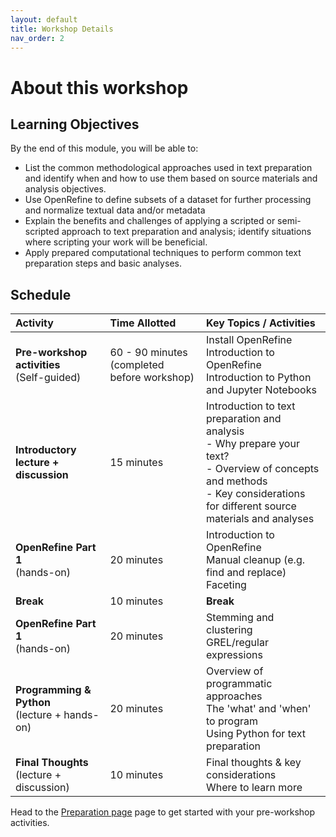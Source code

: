 ```yaml
---
layout: default
title: Workshop Details
nav_order: 2
---
```


# About this workshop

## Learning Objectives
By the end of this module, you will be able to: 
* List the common methodological approaches used in text preparation and identify when and how to use them based on source materials and analysis objectives.
* Use OpenRefine to define subsets of a dataset for further processing and normalize textual data and/or metadata
* Explain the benefits and challenges of applying a scripted or semi-scripted approach to text preparation and analysis; identify situations where scripting your work will be beneficial.
* Apply prepared computational techniques to perform common text preparation steps and basic analyses.

## Schedule

|Activity|Time Allotted|Key Topics / Activities|
|:--|:--|:--|
|**Pre-workshop activities** <br>(Self-guided)|60 - 90 minutes (completed before workshop)|Install OpenRefine <br> Introduction to OpenRefine <br> Introduction to Python and Jupyter Notebooks|
|**Introductory lecture + discussion**|15 minutes|Introduction to text preparation and analysis <br> - Why prepare your text? <br> - Overview of concepts and methods <br> - Key considerations for different source materials and analyses|
|**OpenRefine Part 1** <br>(hands-on)|20 minutes|Introduction to OpenRefine <br> Manual cleanup (e.g. find and replace) <br> Faceting|
|**Break**|10 minutes|**Break**|
|**OpenRefine Part 1** <br>(hands-on)|20 minutes|Stemming and clustering <br> GREL/regular expressions|
|**Programming & Python** <br>(lecture + hands-on) |20 minutes|Overview of programmatic approaches <br> The 'what' and 'when' to program <br> Using Python for text preparation|
|**Final Thoughts** <br>(lecture + discussion)|10 minutes|Final thoughts & key considerations <br> Where to learn more |

Head to the [Preparation page](preparation) page to get started with your pre-workshop activities.



